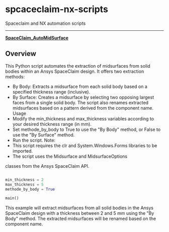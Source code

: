 # spcaceclaim-nx-scripts
Spaceclaim and NX automation scripts

---

**[SpaceClaim_AutoMidSurface](https://github.com/iampramodyadav/SpaceClaim-NX-scripting/blob/main/SpaceClaim_AutoMidSurface_GUI.py)**

## Overview

This Python script automates the extraction of midsurfaces from solid bodies within an Ansys SpaceClaim design. It offers two extraction methods:

 * By Body: Extracts a midsurface from each solid body based on a specified thickness range (inclusive).
 * By Surface: Creates a midsurface by selecting two opposing largest faces from a single solid body.
The script also renames extracted midsurfaces based on a pattern derived from the component name.
Usage
 * Modify the min_thickness and max_thickness variables according to your desired thickness range (in mm).
 * Set methode_by_body to True to use the "By Body" method, or False to use the "By Surface" method.
 * Run the script.
Note:
 * This script requires the clr and System.Windows.Forms libraries to be imported.
 * The script uses the Midsurface and MidsurfaceOptions

 classes from the Ansys SpaceClaim API.

```py

min_thickness = 2
max_thickness = 5
methode_by_body = True

main()

```

This example will extract midsurfaces from all solid bodies in the Ansys SpaceClaim design with a thickness between 2 and 5 mm using the "By Body" method. The extracted midsurfaces will be renamed based on the component name.
